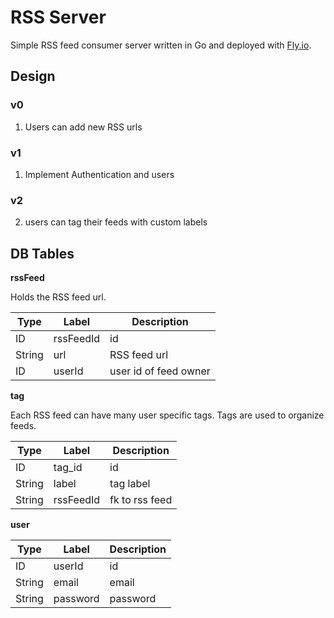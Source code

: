 # RSS Server

Simple RSS feed consumer server written in Go and deployed with [Fly.io](https://fly.io).

## Design

### v0

1. Users can add new RSS urls

### v1

1. Implement Authentication and users

### v2

2. users can tag their feeds with custom labels

## DB Tables

**rssFeed**

Holds the RSS feed url.

| Type   | Label     | Description           |
| ------ | --------- | --------------------- |
| ID     | rssFeedId | id                    |
| String | url       | RSS feed url          |
| ID     | userId    | user id of feed owner |

**tag**

Each RSS feed can have many user specific tags.
Tags are used to organize feeds.

| Type   | Label     | Description    |
| ------ | --------- | -------------- |
| ID     | tag_id    | id             |
| String | label     | tag label      |
| String | rssFeedId | fk to rss feed |

**user**

| Type   | Label    | Description |
| ------ | -------- | ----------- |
| ID     | userId   | id          |
| String | email    | email       |
| String | password | password    |
